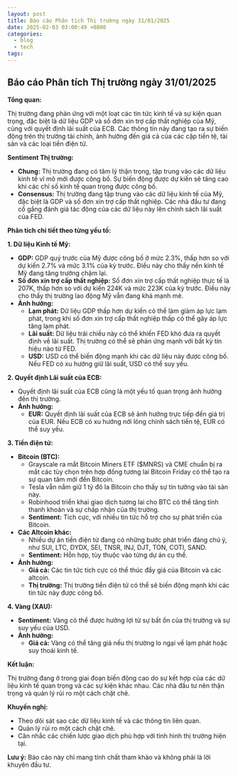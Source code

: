```yaml
---
layout: post
title: Báo cáo Phân tích Thị trường ngày 31/01/2025
date: 2025-02-03 03:00:49 +0800
categories:
  - blog
  - tech
tags:
---
```



## Báo cáo Phân tích Thị trường ngày 31/01/2025

**Tổng quan:**

Thị trường đang phản ứng với một loạt các tin tức kinh tế và sự kiện quan trọng, đặc biệt là dữ liệu GDP và số đơn xin trợ cấp thất nghiệp của Mỹ, cùng với quyết định lãi suất của ECB. Các thông tin này đang tạo ra sự biến động trên thị trường tài chính, ảnh hưởng đến giá cả của các cặp tiền tệ, tài sản và các loại tiền điện tử.

**Sentiment Thị trường:**

*   **Chung:** Thị trường đang có tâm lý thận trọng, tập trung vào các dữ liệu kinh tế vĩ mô mới được công bố. Sự biến động được dự kiến sẽ tăng cao khi các chỉ số kinh tế quan trọng được công bố.
*   **Consensus:** Thị trường đang tập trung vào các dữ liệu kinh tế của Mỹ, đặc biệt là GDP và số đơn xin trợ cấp thất nghiệp. Các nhà đầu tư đang cố gắng đánh giá tác động của các dữ liệu này lên chính sách lãi suất của FED.

**Phân tích chi tiết theo từng yếu tố:**

**1. Dữ liệu Kinh tế Mỹ:**

*   **GDP:** GDP quý trước của Mỹ được công bố ở mức 2.3%, thấp hơn so với dự kiến 2.7% và mức 3.1% của kỳ trước. Điều này cho thấy nền kinh tế Mỹ đang tăng trưởng chậm lại.
*   **Số đơn xin trợ cấp thất nghiệp:** Số đơn xin trợ cấp thất nghiệp thực tế là 207K, thấp hơn so với dự kiến 224K và mức 223K của kỳ trước. Điều này cho thấy thị trường lao động Mỹ vẫn đang khá mạnh mẽ.
*   **Ảnh hưởng:**
    *   **Lạm phát:** Dữ liệu GDP thấp hơn dự kiến có thể làm giảm áp lực lạm phát, trong khi số đơn xin trợ cấp thất nghiệp thấp có thể gây áp lực tăng lạm phát.
    *   **Lãi suất:** Dữ liệu trái chiều này có thể khiến FED khó đưa ra quyết định về lãi suất. Thị trường có thể sẽ phản ứng mạnh với bất kỳ tín hiệu nào từ FED.
    *   **USD:** USD có thể biến động mạnh khi các dữ liệu này được công bố. Nếu FED có xu hướng giữ lãi suất, USD có thể suy yếu.

**2. Quyết định Lãi suất của ECB:**

*   Quyết định lãi suất của ECB cũng là một yếu tố quan trọng ảnh hưởng đến thị trường.
*   **Ảnh hưởng:**
    *   **EUR:** Quyết định lãi suất của ECB sẽ ảnh hưởng trực tiếp đến giá trị của EUR. Nếu ECB có xu hướng nới lỏng chính sách tiền tệ, EUR có thể suy yếu.

**3. Tiền điện tử:**

*   **Bitcoin (BTC):**
    *   Grayscale ra mắt Bitcoin Miners ETF ($MNRS) và CME chuẩn bị ra mắt các tùy chọn trên hợp đồng tương lai Bitcoin Friday có thể tạo ra sự quan tâm mới đến Bitcoin.
    *   Tesla vẫn nắm giữ 1 tỷ đô la Bitcoin cho thấy sự tin tưởng vào tài sản này.
    *   Robinhood triển khai giao dịch tương lai cho BTC có thể tăng tính thanh khoản và sự chấp nhận của thị trường.
    *   **Sentiment:** Tích cực, với nhiều tin tức hỗ trợ cho sự phát triển của Bitcoin.
*   **Các Altcoin khác:**
    *   Nhiều dự án tiền điện tử đang có những bước phát triển đáng chú ý, như SUI, LTC, DYDX, SEI, TNSR, INJ, DJT, TON, COTI, SAND.
    *   **Sentiment:** Hỗn hợp, tùy thuộc vào từng dự án cụ thể.
*   **Ảnh hưởng:**
    *   **Giá cả:** Các tin tức tích cực có thể thúc đẩy giá của Bitcoin và các altcoin.
    *   **Thị trường:** Thị trường tiền điện tử có thể sẽ biến động mạnh khi các tin tức này được công bố.

**4. Vàng (XAU):**

*   **Sentiment:** Vàng có thể được hưởng lợi từ sự bất ổn của thị trường và sự suy yếu của USD.
*   **Ảnh hưởng:**
    *   **Giá cả:** Vàng có thể tăng giá nếu thị trường lo ngại về lạm phát hoặc suy thoái kinh tế.

**Kết luận:**

Thị trường đang ở trong giai đoạn biến động cao do sự kết hợp của các dữ liệu kinh tế quan trọng và các sự kiện khác nhau. Các nhà đầu tư nên thận trọng và quản lý rủi ro một cách chặt chẽ.

**Khuyến nghị:**

*   Theo dõi sát sao các dữ liệu kinh tế và các thông tin liên quan.
*   Quản lý rủi ro một cách chặt chẽ.
*   Cân nhắc các chiến lược giao dịch phù hợp với tình hình thị trường hiện tại.

**Lưu ý:** Báo cáo này chỉ mang tính chất tham khảo và không phải là lời khuyên đầu tư.
